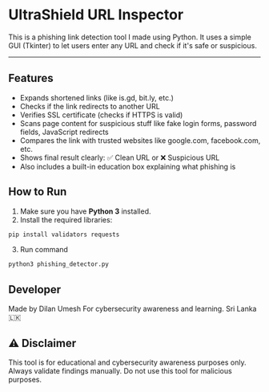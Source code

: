 # UltraShield URL Inspector

This is a phishing link detection tool I made using Python. It uses a simple GUI (Tkinter) to let users enter any URL and check if it's safe or suspicious.

---

## Features

- Expands shortened links (like is.gd, bit.ly, etc.)
- Checks if the link redirects to another URL
- Verifies SSL certificate (checks if HTTPS is valid)
- Scans page content for suspicious stuff like fake login forms, password fields, JavaScript redirects
- Compares the link with trusted websites like google.com, facebook.com, etc.
- Shows final result clearly: ✅ Clean URL or ❌ Suspicious URL
- Also includes a built-in education box explaining what phishing is


## How to Run



1. Make sure you have **Python 3** installed.
2. Install the required libraries:


```bash
pip install validators requests
```
3. Run command
   
```bash
python3 phishing_detector.py
```

## Developer

Made by Dilan Umesh
For cybersecurity awareness and learning.
Sri Lanka 🇱🇰



## ⚠️ Disclaimer

This tool is for educational and cybersecurity awareness purposes only. Always validate findings manually. Do not use this tool for malicious purposes.
